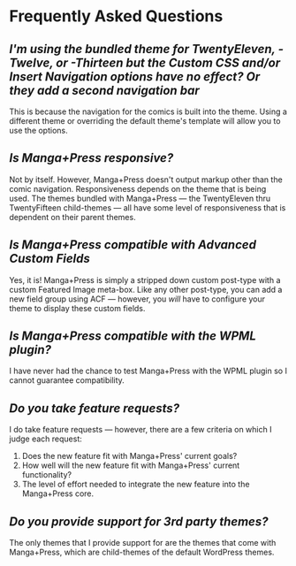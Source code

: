 # Frequently Asked Questions

## _I'm using the bundled theme for TwentyEleven, -Twelve, or -Thirteen but the Custom CSS and/or Insert Navigation options have no effect? Or they add a second navigation bar_

This is because the navigation for the comics is built into the theme. Using a different theme or overriding the default theme's template will allow you to use the options.

## _Is Manga+Press responsive?_

Not by itself. However, Manga+Press doesn't output markup other than the comic navigation. Responsiveness depends on the theme that is being used. The themes bundled with Manga+Press — the TwentyEleven thru TwentyFifteen child-themes — all have some level of responsiveness that is dependent on their parent themes.

## _Is Manga+Press compatible with Advanced Custom Fields_

Yes, it is! Manga+Press is simply a stripped down custom post-type with a custom Featured Image meta-box. Like any other post-type, you can add a new field group using ACF — however, you _will_ have to configure your theme to display these custom fields.

## _Is Manga+Press compatible with the WPML plugin?_

I have never had the chance to test Manga+Press with the WPML plugin so I cannot guarantee compatibility.

## _Do you take feature requests?_

I do take feature requests — however, there are a few criteria on which I judge each request:

1. Does the new feature fit with Manga+Press' current goals?
2. How well will the new feature fit with Manga+Press' current functionality?
3. The level of effort needed to integrate the new feature into the Manga+Press core.

## _Do you provide support for 3rd party themes?_

The only themes that I provide support for are the themes that come with Manga+Press, which are child-themes of the default WordPress themes.

